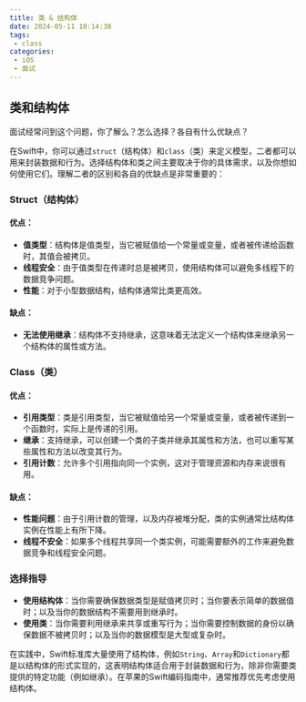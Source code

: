 ```yaml
---
title: 类 & 结构体
date: 2024-05-11 10:14:38
tags:
 - class
categories:
 - iOS
 - 面试
---
```


## 类和结构体

面试经常问到这个问题，你了解么？怎么选择？各自有什么优缺点？

在Swift中，你可以通过`struct`（结构体）和`class`（类）来定义模型，二者都可以用来封装数据和行为。选择结构体和类之间主要取决于你的具体需求，以及你想如何使用它们。理解二者的区别和各自的优缺点是非常重要的：

### Struct（结构体）

#### 优点：
- **值类型**：结构体是值类型，当它被赋值给一个常量或变量，或者被传递给函数时，其值会被拷贝。
- **线程安全**：由于值类型在传递时总是被拷贝，使用结构体可以避免多线程下的数据竞争问题。
- **性能**：对于小型数据结构，结构体通常比类更高效。

#### 缺点：
- **无法使用继承**：结构体不支持继承，这意味着无法定义一个结构体来继承另一个结构体的属性或方法。

### Class（类）

#### 优点：
- **引用类型**：类是引用类型，当它被赋值给另一个常量或变量，或者被传递到一个函数时，实际上是传递的引用。
- **继承**：支持继承，可以创建一个类的子类并继承其属性和方法，也可以重写某些属性和方法以改变其行为。
- **引用计数**：允许多个引用指向同一个实例，这对于管理资源和内存来说很有用。

#### 缺点：
- **性能问题**：由于引用计数的管理，以及内存被堆分配，类的实例通常比结构体实例在性能上有所下降。
- **线程不安全**：如果多个线程共享同一个类实例，可能需要额外的工作来避免数据竞争和线程安全问题。

### 选择指导

- **使用结构体**：当你需要确保数据类型是赋值拷贝时；当你要表示简单的数据值时；以及当你的数据结构不需要用到继承时。
- **使用类**：当你需要利用继承来共享或重写行为；当你需要控制数据的身份以确保数据不被拷贝时；以及当你的数据模型是大型或复杂时。

在实践中，Swift标准库大量使用了结构体，例如`String`、`Array`和`Dictionary`都是以结构体的形式实现的，这表明结构体适合用于封装数据和行为，除非你需要类提供的特定功能（例如继承）。在苹果的Swift编码指南中，通常推荐优先考虑使用结构体。
